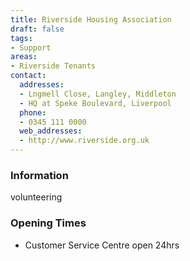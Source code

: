 ```yaml
---
title: Riverside Housing Association
draft: false
tags:
- Support
areas:
- Riverside Tenants
contact:
  addresses:
  - Lngmell Close, Langley, Middleton
  - HQ at Speke Boulevard, Liverpool
  phone:
  - 0345 111 0000
  web_addresses:
  - http://www.riverside.org.uk
---
```


### Information
volunteering

### Opening Times
* Customer Service Centre open 24hrs

